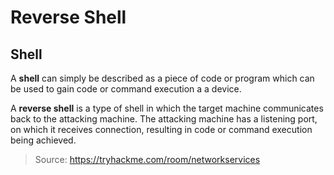 # Reverse Shell

## Shell
A **shell** can simply be described as a piece of code or program which can be used to gain code or command execution a a device.

A **reverse shell** is a type of shell in which the target machine communicates back to the attacking machine. The attacking machine has a listening port, on which it receives connection, resulting in code or command execution being achieved.

> Source: https://tryhackme.com/room/networkservices
